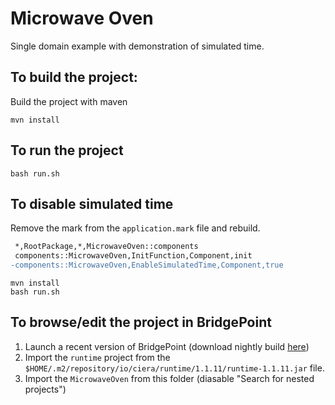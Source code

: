# Microwave Oven

Single domain example with demonstration of simulated time.

## To build the project:

Build the project with maven
```
mvn install
```

## To run the project

```
bash run.sh
```

## To disable simulated time

Remove the mark from the `application.mark` file and rebuild.

```diff
 *,RootPackage,*,MicrowaveOven::components
 components::MicrowaveOven,InitFunction,Component,init
-components::MicrowaveOven,EnableSimulatedTime,Component,true
```

```
mvn install
bash run.sh
```

## To browse/edit the project in BridgePoint

1. Launch a recent version of BridgePoint (download nightly build
   [here](https://s3.amazonaws.com/xtuml-releases/nightly-build/buildfiles.html))
2. Import the `runtime` project from the
   `$HOME/.m2/repository/io/ciera/runtime/1.1.11/runtime-1.1.11.jar` file.
3. Import the `MicrowaveOven` from this folder (diasable "Search for nested
   projects")
